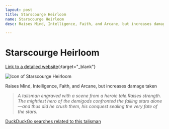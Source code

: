 ```yaml
---
layout: post
title: Starscourge Heirloom
name: Starscourge Heirloom
desc: Raises Mind, Intelligence, Faith, and Arcane, but increases damage taken

---
```

# Starscourge Heirloom
[Link to a detailed website](https://eldenring.wiki.fextralife.com/Starscourge+Heirloom){:target="_blank"}

![Icon of Starscourge Heirloom](https://eldenring.wiki.fextralife.com/file/Elden-Ring/starscourge_heirloom_talisman_elden_ring_wiki_guide_200px.png)

Raises Mind, Intelligence, Faith, and Arcane, but increases damage taken

>*A talisman engraved with a scene from a heroic tale.Raises strength. The mightiest hero of the demigods confronted the falling stars alone—and thus did he crush them, his conquest sealing the very fate of the stars.*

[DuckDuckGo searches related to this talisman]({{site.baseurl}}/searches/StarscourgeHeirloom)


